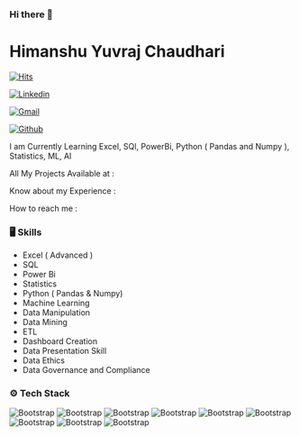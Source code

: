 ### Hi there 👋
# Himanshu Yuvraj Chaudhari

[![Hits](https://hits.seeyoufarm.com/api/count/incr/badge.svg?url=https%3A%2F%2Fgithub.com%2Fhejazizo%2Fhejazizo&count_bg=%2379C83D&title_bg=%23555555&icon=&icon_color=%23E7E7E7&title=Profile+Views&edge_flat=false)](https://hits.seeyoufarm.com)

[![Linkedin](https://img.shields.io/badge/-LinkedIn-blue?style=flat&logo=Linkedin&logoColor=white)](https://www.linkedin.com/in/office-of-himanshu-chaudhari/)

[![Gmail](https://img.shields.io/badge/-Gmail-c14438?style=flat&logo=Gmail&logoColor=white)](mailto:himanshucan10@gmail.com)

[![Github](https://img.shields.io/github/followers/hejazizo?label=Follow&style=social)](https://github.com/hejazizo)

I am Currently Learning Excel, SQl, PowerBi, Python ( Pandas and Numpy ), Statistics, ML, AI

All My Projects Available at : 

Know about my Experience :

How to reach me : 

### 🖥 Skills

- Excel ( Advanced )
- SQL
- Power Bi
- Statistics
- Python ( Pandas & Numpy)
- Machine Learning
- Data Manipulation
- Data Mining
- ETL
- Dashboard Creation
- Data Presentation Skill
- Data Ethics
- Data Governance and Compliance
### ⚙️ Tech Stack

![Bootstrap](https://img.shields.io/badge/-Excel-05122A?style=flat-square&logo=Excel&color=bb8989) ![Bootstrap](https://img.shields.io/badge/-Python-05122A?style=flat-square&logo=Python&color=bb8989) ![Bootstrap](https://img.shields.io/badge/-Power%20Bi-05122A?style=flat-square&logo=Power-Bi&color=bb8989) ![Bootstrap](https://img.shields.io/badge/-MySQL-05122A?style=flat-square&logo=MySQL&color=bb8989) ![Bootstrap](https://img.shields.io/badge/-PostgreSQL-05122A?style=flat-square&logo=PostgreSQL&color=bb8989) ![Bootstrap](https://img.shields.io/badge/-Pandas-05122A?style=flat-square&logo=Pandas&color=bb8989) ![Bootstrap](https://img.shields.io/badge/-Numpy-05122A?style=flat-square&logo=Numpy&color=bb8989) ![Bootstrap](https://img.shields.io/badge/-Matplotlib-05122A?style=flat-square&logo=Matplotlib&color=bb8989) ![Bootstrap](https://img.shields.io/badge/-Visual%20Studio%20Code-05122A?style=flat-square&logo=Visual-Studio-Code&color=bb8989)

